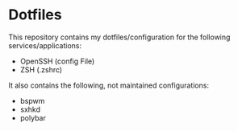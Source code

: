 # Dotfiles

This repository contains my dotfiles/configuration for the following services/applications:

* OpenSSH (config File)
* ZSH (.zshrc)

It also contains the following, not maintained configurations:

* bspwm
* sxhkd
* polybar

